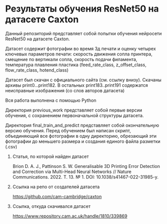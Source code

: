 # Результаты обучения ResNet50 на датасете Caxton

Данный репозиторий представляет собой попытки обучения нейросети ResNet50 на датасете Caxton. 

Датасет содержит фотографии во время 3д печати и оценку четырех ключевых параметров печати: скорость движения сопла принтера, смещение по вертикали сопла, скорость подачи филамента, температура плавления пластика (feed_rate_class, z_offset_class, flow_rate_class, hotend_class)

Датасет был скачан с официального сайта (см. ссылку внизу). Скачаны архивы print0...print182. В остальных print183..print191 содержатся неисправные изображения (со слов авторов датасета)

Вся работа выполнена с помощью Python

Директория previous_work представляет собой первые версии обучения, с сохранением первоначальной структуры датасета.

Директория final_train_and_predict представляет собой окончательную версию обучения. Перед обучением был написан скрипт, объединяющий все фотографии в одну директорию, обрезающий эти фотографии до меньшего размера и создания единого файла разметки (.csv)

1. Статья, по которой найден датасет
   
    Brion D. A. J., Pattinson S. W. Generalisable 3D Printing Error Detection and Correction via Multi-Head Neural Networks // Nature Communications. 2022. Т. 13. № 1. DOI: 
    10.1038/s41467-022-31985-y.

3. Ссылка на репо от создателей датасета
   
   https://github.com/cam-cambridge/caxton

5. Ссылка, откуда скачивался датасет
   
   https://www.repository.cam.ac.uk/handle/1810/339869


